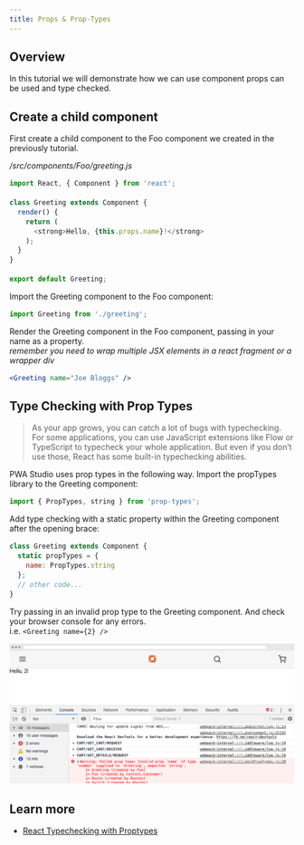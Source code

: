 ```yaml
---
title: Props & Prop-Types
---
```


## Overview

In this tutorial we will demonstrate how we can use component props can be used and type checked.

## Create a child component

First create a child component to the Foo component we created in the previously tutorial.

_/src/components/Foo/greeting.js_

```javascript
import React, { Component } from 'react';

class Greeting extends Component {
  render() {
    return (
      <strong>Hello, {this.props.name}!</strong>
    );
  }
}

export default Greeting;
```

Import the Greeting component to the Foo component:  

```javascript
import Greeting from './greeting';
```

Render the Greeting component in the Foo component, passing in your name as a property.    
_remember you need to wrap multiple JSX elements in a react fragment or a wrapper div_ 

```jsx
<Greeting name="Joe Bloggs" />
```

## Type Checking with Prop Types

> As your app grows, you can catch a lot of bugs with typechecking. For some applications, you can use JavaScript extensions like Flow or TypeScript to typecheck your whole application. But even if you don’t use those, React has some built-in typechecking abilities.

PWA Studio uses prop types in the following way. Import the propTypes library to the Greeting component:   

```javascript
import { PropTypes, string } from 'prop-types';
```

Add type checking with a static property within the Greeting component after the opening brace:

```javascript
class Greeting extends Component {
  static propTypes = {
    name: PropTypes.string
  };
  // other code...
}
```

Try passing in an invalid prop type to the Greeting component. And check your browser console for any errors.    
i.e. `<Greeting name={2} />`

![prop types error][]

## Learn more

-   [React Typechecking with Proptypes](https://reactjs.org/docs/typechecking-with-proptypes.html)

[prop types error]: ./images/prop-types-error.png
